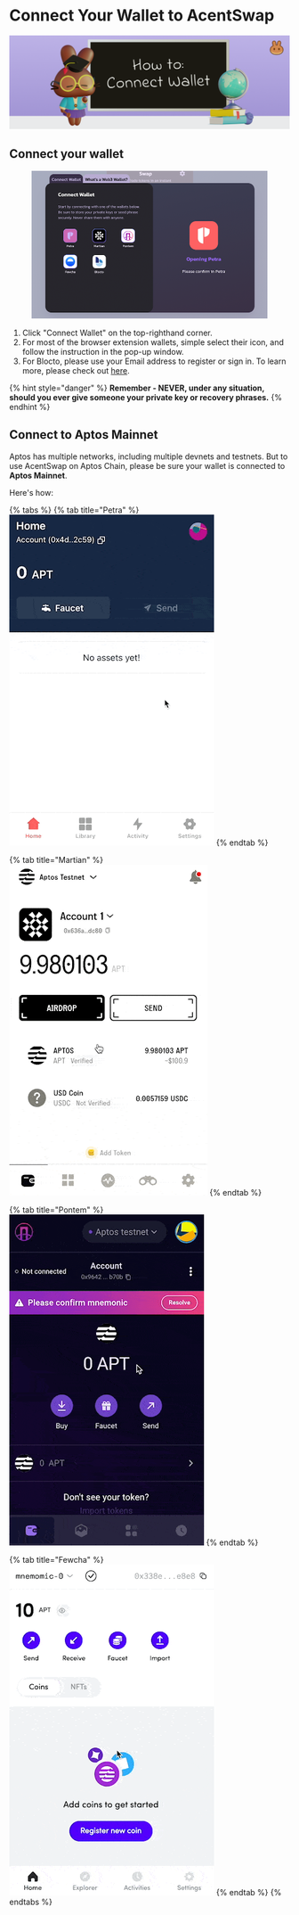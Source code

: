 # Connect Your Wallet to AcentSwap

![](../.gitbook/assets/how-to-connect-wallet-header.png)

## Connect your wallet

<figure><img src="../.gitbook/assets/wallet-connection-aptos.png" alt=""><figcaption></figcaption></figure>

1. Click "Connect Wallet" on the top-righthand corner.
2. For most of the browser extension wallets, simple select their icon, and follow the instruction in the pop-up window.
3. For Blocto, please use your Email address to register or sign in. To learn more, please check out [here](wallet-guide.md).

{% hint style="danger" %}
**Remember - NEVER, under any situation, should you ever give someone your private key or recovery phrases.**
{% endhint %}

## **Connect to Aptos Mainnet**

Aptos has multiple networks, including multiple devnets and testnets. But to use AcentSwap on Aptos Chain, please be sure your wallet is connected to **Aptos Mainnet**.&#x20;

Here's how:

{% tabs %}
{% tab title="Petra" %}
![](../.gitbook/assets/aptos-network-switching-petra.gif)
{% endtab %}

{% tab title="Martian" %}
![](../.gitbook/assets/aptos-network-switching-martian.gif)
{% endtab %}

{% tab title="Pontem" %}
![](../.gitbook/assets/aptos-network-switching-pontem.gif)
{% endtab %}

{% tab title="Fewcha" %}
![](../.gitbook/assets/aptos-network-switching-fewcha.gif)
{% endtab %}
{% endtabs %}
